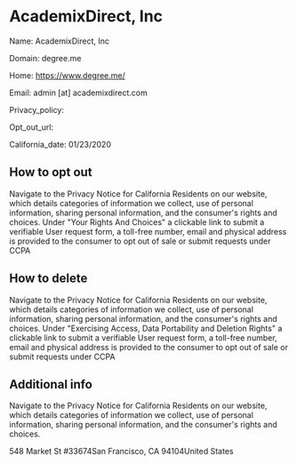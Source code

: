 
# AcademixDirect, Inc

Name: AcademixDirect, Inc

Domain: degree.me

Home: https://www.degree.me/

Email: admin [at] academixdirect.com

Privacy_policy: 

Opt_out_url: 

California_date: 01/23/2020



## How to opt out

Navigate to the Privacy Notice for California Residents on our website, which details categories of information we collect, use of personal information, sharing personal information, and the consumer's rights and choices. Under "Your Rights And Choices" a clickable link to submit a verifiable User request form, a toll-free number, email and physical address is provided to the consumer to opt out of sale or submit requests under CCPA

## How to delete

Navigate to the Privacy Notice for California Residents on our website, which details categories of information we collect, use of personal information, sharing personal information, and the consumer's rights and choices. Under "Exercising Access, Data Portability and Deletion Rights" a clickable link to submit a verifiable User request form, a toll-free number, email and physical address is provided to the consumer to opt out of sale or submit requests under CCPA

## Additional info

Navigate to the Privacy Notice for California Residents on our website, which details categories of information we collect, use of personal information, sharing personal information, and the consumer's rights and choices.

548 Market St #33674San Francisco, CA 94104United States

